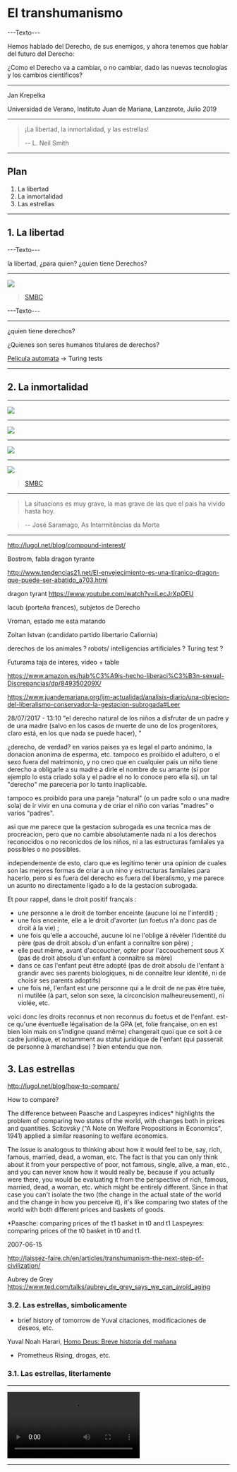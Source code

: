 El transhumanismo
===

---Texto---

Hemos hablado del Derecho, de sus enemigos, y ahora tenemos que hablar del futuro del Derecho:

¿Como el Derecho va a cambiar, o no cambiar, dado las nuevas tecnologías y los cambios científicos?

---

Jan Krepelka

Universidad de Verano, Instituto Juan de Mariana, Lanzarote, Julio 2019

---

> ¡La libertad, la inmortalidad, y las estrellas!
>
> -- L. Neil Smith

---

## Plan

1. La libertad
2. La inmortalidad
3. Las estrellas

---

## 1.  La libertad


---Texto---

la libertad, ¿para quien? ¿quien tiene Derechos?

---

![](media/do-unto-others.png)

> [SMBC](http://www.smbc-comics.com/?id=3443)

---Texto---

---
¿quien tiene derechos?

¿Quienes son seres humanos titulares de derechos?

[Pelicula automata](http://www.imdb.com/title/tt1971325/) -> Turing tests

---


## 2. La inmortalidad

---

![](media/do-you-fear-death-1.png)

---

![](media/do-you-fear-death-2.png)

---

![](media/do-you-fear-death-3.png)

---

![](media/do-you-fear-death-4.png)

> [SMBC](https://thenib.com/do-you-fear-death-76fb193deec5)

---

> La situacions es muy grave, la mas grave de las que el pais ha vivido hasta hoy.

> -- José Saramago, As Intermitências da Morte

---


http://lugol.net/blog/compound-interest/


Bostrom, fabla dragon tyrante


http://www.tendencias21.net/El-envejecimiento-es-una-tiranico-dragon-que-puede-ser-abatido_a703.html

dragon tyrant
https://www.youtube.com/watch?v=iLecJrXpOEU

Iacub (porteña frances), subjetos de Derecho

Vroman, estado me esta matando

Zoltan Istvan (candidato partido libertario Caliornia)


derechos de los animales ? robots/ intelligencias artificiales ? Turing test ?

Futurama taja de interes, video + table



https://www.amazon.es/hab%C3%A9is-hecho-liberaci%C3%B3n-sexual-Discrepancias/dp/849350209X/


https://www.juandemariana.org/ijm-actualidad/analisis-diario/una-objecion-del-liberalismo-conservador-la-gestacion-subrogada#Leer


28/07/2017 - 13:10
"el derecho natural de los niños a disfrutar de un padre y de una madre (salvo en los casos de muerte de uno de los progenitores, claro está, en los que nada se puede hacer), "

¿derecho, de verdad? en varios paises ya es legal el parto anónimo, la donacion anonima de esperma, etc. tampoco es proibido el adultero, o el sexo fuera del matrimonio, y no creo que en cualquier pais un niño tiene derecho a obligarle a su madre a dirle el nombre de su amante (si por ejemplo lo esta criado sola y el padre el no lo conoce pero ella si). un tal "derecho" me pareceria por lo tanto inaplicable.

tampoco es proibido para una pareja "natural" (o un padre solo o una madre sola) de ir vivir en una comuna y de criar el niño con varias "madres" o varios "padres".

asi que me parece que la gestacion subrogada es una tecnica mas de procreacion, pero que no cambie absolutamente nada ni a los derechos reconocidos o no reconicdos de los niños, ni a las estructuras familales ya possibles o no possibles.

independemente de esto, claro que es legitimo tener una opinion de cuales son las mejores formas de criar a un nino y estructuras familales para hacerlo, pero si es fuera del derecho es fuera del liberalismo, y me parece un asunto no directamente ligado a lo de la gestacion subrogada.

Et pour rappel, dans le droit positif français :

- une personne a le droit de tomber enceinte (aucune loi ne l'interdit) ;
- une fois enceinte, elle a le droit d'avorter (un foetus n'a donc pas de droit à la vie) ;
- une fois qu'elle a accouché, aucune loi ne l'oblige à révèler l'identité du père (pas de droit absolu d'un enfant a connaître son père) ;
- elle peut même, avant d'accoucher, opter pour l'accouchement sous X (pas de droit absolu d'un enfant à connaître sa mère)
- dans ce cas l'enfant peut être adopté (pas de droit absolu de l'enfant à grandir avec ses parents biologiques, ni de connaître leur identité, ni de choisir ses parents adoptifs)
- une fois né, l'enfant est une personne qui a le droit de ne pas être tuée, ni mutilée (à part, selon son sexe, la circoncision malheureusement), ni violée, etc.

voici donc les droits reconnus et non reconnus du foetus et de l'enfant. est-ce qu'une éventuelle légalisation de la GPA (et, folie française, on en est bien loin mais on s'indigne quand même) changerait quoi que ce soit à ce cadre juridique, et notamment au statut juridique de l'enfant (qui passerait de personne à marchandise) ? bien entendu que non.

## 3. Las estrellas

http://lugol.net/blog/how-to-compare/

How to compare?

The difference between Paasche and Laspeyres indices* highlights the problem of comparing two states of the world, with changes both in prices and quantities. Scitovsky ("A Note on Welfare Propositions in Economics", 1941) applied a similar reasoning to welfare economics.

The issue is analogous to thinking about how it would feel to be, say, rich, famous, married, dead, a woman, etc. The fact is that you can only think about it from your perspective of poor, not famous, single, alive, a man, etc., and you can never know how it would really be, because if you actually were there, you would be evaluating it from the perspective of rich, famous, married, dead, a woman, etc. which might be entirely different. Since in that case you can't isolate the two (the change in the actual state of the world and the change in how you perceive it), it's like comparing two states of the world with both different prices and baskets of goods.

*Paasche: comparing prices of the t1 basket in t0 and t1
Laspeyres: comparing prices of the t0 basket in t0 and t1.

2007-06-15

http://laissez-faire.ch/en/articles/transhumanism-the-next-step-of-civilization/


Aubrey de Grey
https://www.ted.com/talks/aubrey_de_grey_says_we_can_avoid_aging


### 3.2. Las estrellas, simbolicamente

+ brief history of tomorrow de Yuval citaciones, modificaciones de deseos, etc.

Yuval Noah Harari, [Homo Deus: Breve historia del mañana](https://www.amazon.es/Homo-Deus-Breve-historia-mañana-ebook/dp/B01JQ6YNRE/)

+ Prometheus Rising, drogas, etc.

### 3.1. Las estrellas, literlamente

---

<video data-autoplay src="media/wanderers.mp4"></video>

---
